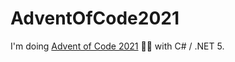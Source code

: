 # AdventOfCode2021
I'm doing [Advent of Code 2021](https://adventofcode.com/2021) 🎄⛪ with C# / .NET 5.
